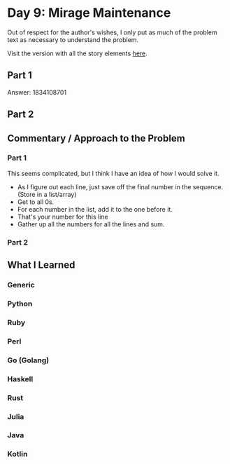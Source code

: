 # Day 9: Mirage Maintenance

Out of respect for the author's wishes, I only put as much of the problem text as necessary to understand the problem.

Visit the version with all the story elements [here](https://adventofcode.com/2023/day/9).

## Part 1
Answer: 1834108701
## Part 2

## Commentary / Approach to the Problem
### Part 1
This seems complicated, but I think I have an idea of how I would solve it. 

- As I figure out each line, just save off the final number in the sequence. (Store in a list/array) 
- Get to all 0s. 
- For each number in the list, add it to the one before it. 
- That's your number for this line
- Gather up all the numbers for all the lines and sum.
### Part 2
## What I Learned

### Generic

### Python

### Ruby

### Perl

### Go (Golang)

### Haskell

### Rust

### Julia

### Java

### Kotlin
    